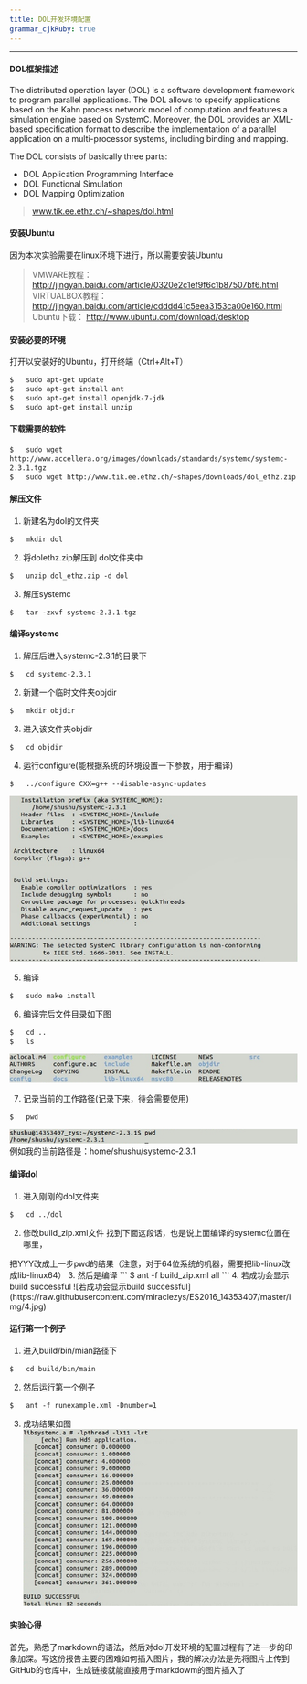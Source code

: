 ```yaml
---
title: DOL开发环境配置 
grammar_cjkRuby: true
---
```

---

#### **DOL框架描述**
 The distributed operation layer (DOL) is a software development framework to program parallel applications. The DOL allows to specify applications based on the Kahn process network model of computation and features a simulation engine based on SystemC. Moreover, the DOL provides an XML-based specification format to describe the implementation of a parallel application on a multi-processor systems, including binding and mapping. 
 
The DOL consists of basically three parts:
* DOL Application Programming Interface
* DOL Functional Simulation
* DOL Mapping Optimization
>www.tik.ee.ethz.ch/~shapes/dol.html


#### **安装Ubuntu**
因为本次实验需要在linux环境下进行，所以需要安装Ubuntu
> VMWARE教程： http://jingyan.baidu.com/article/0320e2c1ef9f6c1b87507bf6.html
VIRTUALBOX教程：
http://jingyan.baidu.com/article/cdddd41c5eea3153ca00e160.html
Ubuntu下载：
http://www.ubuntu.com/download/desktop

#### **安装必要的环境**
打开以安装好的Ubuntu，打开终端（Ctrl+Alt+T）
```
$	sudo apt-get update
$	sudo apt-get install ant
$ 	sudo apt-get install openjdk-7-jdk
$	sudo apt-get install unzip
```

#### **下载需要的软件**
```
$   sudo wget http://www.accellera.org/images/downloads/standards/systemc/systemc-2.3.1.tgz
$   sudo wget http://www.tik.ee.ethz.ch/~shapes/downloads/dol_ethz.zip
```

#### **解压文件**
1. 新建名为dol的文件夹
```
$	mkdir dol
```
2. 将dolethz.zip解压到 dol文件夹中
```
$	unzip dol_ethz.zip -d dol
```
3. 解压systemc
```
$	tar -zxvf systemc-2.3.1.tgz
```

#### **编译systemc**
1. 解压后进入systemc-2.3.1的目录下
```
$	cd systemc-2.3.1
```
2. 新建一个临时文件夹objdir
```
$	mkdir objdir
```
3. 进入该文件夹objdir
```
$	cd objdir
```
4. 运行configure(能根据系统的环境设置一下参数，用于编译)
```
$	../configure CXX=g++ --disable-async-updates
```

![图为运行了configure之后的截图](https://raw.githubusercontent.com/miraclezys/ES2016_14353407/master/img/1.jpg)


5. 编译
```
$	sudo make install
```
6. 编译完后文件目录如下图
```
$   cd ..        
$   ls
```
![enter description here](https://raw.githubusercontent.com/miraclezys/ES2016_14353407/master/img/2.jpg)
  
7. 记录当前的工作路径(记录下来，待会需要使用)
```
$	pwd
```
![enter description here](https://raw.githubusercontent.com/miraclezys/ES2016_14353407/master/img/3.jpg)
例如我的当前路径是：home/shushu/systemc-2.3.1

#### **编译dol**
1. 进入刚刚的dol文件夹
```
$	cd ../dol
```
2. 修改build_zip.xml文件
找到下面这段话，也是说上面编译的systemc位置在哪里，
<property name="systemc.inc" value="YYY/include"/>
<property name="systemc.lib" value="YYY/lib-linux/libsystemc.a"/>
把YYY改成上一步pwd的结果（注意，对于64位系统的机器，需要把lib-linux改成lib-linux64）
3. 然后是编译
```
$	ant -f build_zip.xml all
```
4. 若成功会显示build successful
 ![若成功会显示build successful](https://raw.githubusercontent.com/miraclezys/ES2016_14353407/master/img/4.jpg)

#### **运行第一个例子**
1. 进入build/bin/mian路径下
```
$	cd build/bin/main
```
2. 然后运行第一个例子
```
$	ant -f runexample.xml -Dnumber=1
```
3. 成功结果如图
![成功结果](https://raw.githubusercontent.com/miraclezys/ES2016_14353407/master/img/5.jpg)

#### **实验心得**
首先，熟悉了markdown的语法，然后对dol开发环境的配置过程有了进一步的印象加深。写这份报告主要的困难如何插入图片，我的解决办法是先将图片上传到GitHub的仓库中，生成链接就能直接用于markdowm的图片插入了






 
